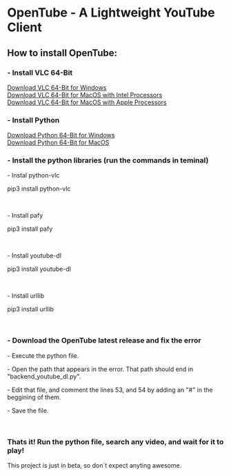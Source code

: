 <h1>OpenTube - A Lightweight YouTube Client</h1>
<h2>How to install OpenTube:</h2>
<h3>- Install VLC 64-Bit</h3>
<a href="https://get.videolan.org/vlc/3.0.17.4/win64/vlc-3.0.17.4-win64.exe">Download VLC 64-Bit for Windows</a>
<br>
<a href="https://get.videolan.org/vlc/3.0.17.3/macosx/vlc-3.0.17.3-intel64.dmg">Download VLC 64-Bit for MacOS with Intel Processors</a>
<br>
<a href="https://get.videolan.org/vlc/3.0.17.3/macosx/vlc-3.0.17.3-arm64.dmg">Download VLC 64-Bit for MacOS with Apple Processors</a>
<br>
<h3>- Install Python</h3>
<a href="https://www.python.org/ftp/python/3.10.5/python-3.10.5-amd64.exe">Download Python 64-Bit for Windows</a>
<br>
<a href="https://www.python.org/ftp/python/3.10.5/python-3.10.5-macos11.pkg">Download Python 64-Bit for MacOS</a>
<br>
<h3>- Install the python libraries (run the commands in teminal)</h3>
<p>- Instal python-vlc</p>

pip3 install python-vlc

<br>
<p>- Install pafy</p>

pip3 install pafy

<br>
<p>- Install youtube-dl</p>

pip3 install youtube-dl

<br>
<p>- Install urllib</p>

pip3 install urllib

<br>
<h3>- Download the OpenTube latest release and fix the error</h3>
<p>- Execute the python file.</p>
<p>- Open the path that appears in the error. That path should end in "backend_youtube_dl.py".</p>
<p>- Edit that file, and comment the lines 53, and 54 by adding an "#" in the beggining of them.</p>
<p>- Save the file.</p>
<br>
<h3>Thats it! Run the python file, search any video, and wait for it to play!</h3>
<p>This project is just in beta, so don´t expect anyting awesome.</p>
